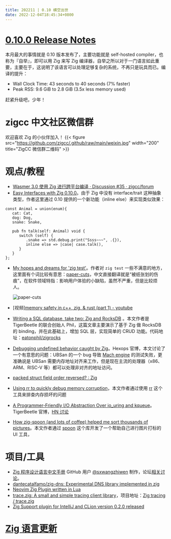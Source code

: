 ```yaml
---
title: 202211 | 0.10 横空出世
date: 2022-12-04T18:45:34+0800
---
```


# [0.10.0 Release Notes](https://ziglang.org/download/0.10.0/release-notes.html)

本月最大的事情就是 0.10 版本发布了，主要功能就是 self-hosted compiler，也称为『自举』，即可以用 Zig 来写 Zig 编译器，自举之所以对于一门语言如此重要，主要在于，这说明了该语言可以处理足够复杂的系统，不再只是玩具而已。编译的提升：

- Wall Clock Time: 43 seconds to 40 seconds (7% faster)
- Peak RSS: 9.6 GiB to 2.8 GiB (3.5x less memory used)

赶紧升级吧，少年！

# zigcc 中文社区微信群

欢迎喜欢 Zig 的小伙伴加入！
{{< figure src="https://github.com/zigcc/.github/raw/main/weixin.jpg"
  width="200" title="ZigCC 微信群二维码" >}}

# 观点/教程

- [Wasmer 3.0 使用 Zig 进行跨平台编译 · Discussion #35 · zigcc/forum](https://github.com/zigcc/forum/discussions/35)
- [Easy Interfaces with Zig 0.10.0](https://zig.news/kristoff/easy-interfaces-with-zig-0100-2hc5)。由于 Zig 中没有 interface/trait 这种抽象类型，作者这里通过 0.10 提供的一个新功能（inline else）来实现类似效果：

```zig
const Animal = union(enum){
   cat: Cat,
   dog: Dog,
   snake: Snake,

   pub fn talk(self: Animal) void {
      switch (self) {
         .snake => std.debug.print("Ssss~~~", .{}),
         inline else => |case| case.talk(),
      }
   }
};
```

- [My hopes and dreams for 'zig test'](https://zig.news/slimsag/my-hopes-and-dreams-for-zig-test-2pkh)。作者对 `zig test` 一些不满意的地方，这里面有个词比较有意思：[paper-cuts](https://en.wikipedia.org/wiki/Paper_cut_bug)，中文直接翻译就是“被纸张划的伤痕”，在软件领域特指：影响用户体验的小缺陷，虽然不严重，但是比较烦人。

  ![paper-cuts](/images/paper-cuts.jpg)

- [视频][memory safety in c++, zig, & rust (part 1) - youtube](https://www.youtube.com/watch?v=qeiRGbYCD-0)
- [Writing a SQL database, take two: Zig and RocksDB](https://notes.eatonphil.com/zigrocks-sql.html) 。本文作者是 TigerBeetle 的联合创始人 Phil，这篇文章主要演示了基于 Zig 做 RocksDB 的 binding，并在此基础上，增加 SQL 层，实现简单的 CRUD 功能。代码地址：[eatonphil/zigrocks](https://github.com/eatonphil/zigrocks)
- [Debugging undefined behavior caught by Zig](https://devlog.hexops.com/2022/debugging-undefined-behavior/)。Hexops 官博，本文讨论了一个有意思的问题：UBSan 的一个 bug 导致 [Mach engine](https://machengine.org/) 的测试失败，更准确说是 UBSan 需要内存地址对齐来工作，但是现在主流的处理器（x86、ARM、RISC-V 等）都可以处理非对齐的地址访问。
- [packed struct field order reversed? : Zig](https://www.reddit.com/r/Zig/comments/yvl60t/packed_struct_field_order_reversed/)
- [Using rr to quickly debug memory corruption](https://zig.news/david_vanderson/using-rr-to-quickly-debug-memory-corruption-2539)，本文作者通过使用 [rr](https://rr-project.org/) 这个工具来排查内存损坏的问题
- [A Programmer-Friendly I/O Abstraction Over io_uring and kqueue](https://tigerbeetle.com/blog/a-friendly-abstraction-over-iouring-and-kqueue/)。 TigerBeetle 官博，[HN 讨论](https://news.ycombinator.com/item?id=33721075)
- [How zig-spoon (and lots of coffee) helped me sort thousands of pictures](https://zig.news/lhp/how-zig-spoon-and-lots-of-coffee-helped-me-sort-thousands-of-pictures-4gkj)。本文作者通过 [spoon](https://sr.ht/~leon_plickat/zig-spoon/) 这个库开发了一个帮助自己进行图片打标的 UI 工具，

# 项目/工具

- [Zig 程序设计语言中文手册](https://sxwangzhiwen.github.io/zigcndoc/zigcndoc.html) GitHub 用户 [@sxwangzhiwen](https://github.com/sxwangzhiwen) 制作，论坛[相关讨论](https://github.com/zigcc/forum/discussions/36)。
- [dantecatalfamo/zig-dns: Experimental DNS library implemented in zig](https://github.com/dantecatalfamo/zig-dns)
- [Neovim Zig Plugin written in Lua](https://github.com/CadeMichael/zig.nvim)
- [trace.zig: A small and simple tracing client library](https://zig.news/huntrss/tracezig-a-small-and-simple-tracing-client-library-2ffj)，项目地址：[Zig tracing / trace.zig](https://gitlab.com/zig_tracing/trace.zig)
- [Zig Support plugin for IntelliJ and CLion version 0.2.0 released](https://zig.news/marioariasc/zig-support-plugin-for-intellij-and-clion-version-020-released-3g06)

# [Zig 语言更新](https://github.com/ziglang/zig/pulls?page=1&q=+is%3Aclosed+is%3Apr+closed%3A2022-11-01..2022-12-01)

